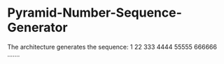 # Pyramid-Number-Sequence-Generator
The architecture generates the sequence: 1 22 333 4444 55555 666666 .......
